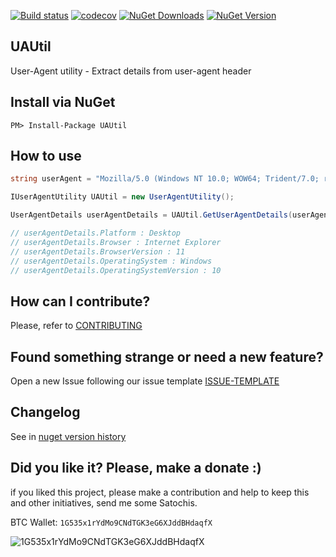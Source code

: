 [![Build status](https://ci.appveyor.com/api/projects/status/gh3qq8jf67whuu0d/branch/master?svg=true)](https://ci.appveyor.com/project/ThiagoBarradas/uautil/branch/master)
[![codecov](https://codecov.io/gh/ThiagoBarradas/uautil/branch/master/graph/badge.svg)](https://codecov.io/gh/ThiagoBarradas/uautil)
[![NuGet Downloads](https://img.shields.io/nuget/dt/UAUtil.svg)](https://www.nuget.org/packages/UAUtil/)
[![NuGet Version](https://img.shields.io/nuget/v/UAUtil.svg)](https://www.nuget.org/packages/UAUtil/)

## UAUtil

User-Agent utility - Extract details from user-agent header

## Install via NuGet

```
PM> Install-Package UAUtil
```

## How to use

```csharp
string userAgent = "Mozilla/5.0 (Windows NT 10.0; WOW64; Trident/7.0; rv:11.0) like Gecko";

IUserAgentUtility UAUtil = new UserAgentUtility();

UserAgentDetails userAgentDetails = UAUtil.GetUserAgentDetails(userAgent);

// userAgentDetails.Platform : Desktop
// userAgentDetails.Browser : Internet Explorer
// userAgentDetails.BrowserVersion : 11
// userAgentDetails.OperatingSystem : Windows
// userAgentDetails.OperatingSystemVersion : 10
```

## How can I contribute?
Please, refer to [CONTRIBUTING](CONTRIBUTING.md)

## Found something strange or need a new feature?
Open a new Issue following our issue template [ISSUE-TEMPLATE](ISSUE-TEMPLATE.md)

## Changelog
See in [nuget version history](https://www.nuget.org/packages/UAUtil)

## Did you like it? Please, make a donate :)

if you liked this project, please make a contribution and help to keep this and other initiatives, send me some Satochis.

BTC Wallet: `1G535x1rYdMo9CNdTGK3eG6XJddBHdaqfX`

![1G535x1rYdMo9CNdTGK3eG6XJddBHdaqfX](https://i.imgur.com/mN7ueoE.png)
